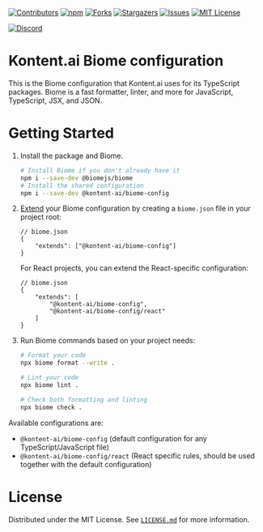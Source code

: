 [![Contributors][contributors-shield]][contributors-url]
[![npm][npm-shield]](https://www.npmjs.com/package/@kontent-ai/biome-config)
[![Forks][forks-shield]][forks-url]
[![Stargazers][stars-shield]][stars-url]
[![Issues][issues-shield]][issues-url]
[![MIT License][license-shield]][license-url]

[![Discord][discord-shield]][discord-url]


# Kontent.ai Biome configuration

This is the Biome configuration that Kontent.ai uses for its TypeScript packages. Biome is a fast formatter, linter, and more for JavaScript, TypeScript, JSX, and JSON.

# Getting Started

1. Install the package and Biome.

    ```sh
    # Install Biome if you don't already have it
    npm i --save-dev @biomejs/biome
    # Install the shared configuration
    npm i --save-dev @kontent-ai/biome-config
    ```

2. [Extend](https://biomejs.dev/guides/configure-biome/#share-a-configuration-file) your Biome configuration by creating a `biome.json` file in your project root:

    ```jsonc
    // biome.json
    {
        "extends": ["@kontent-ai/biome-config"]
    }
    ```

    For React projects, you can extend the React-specific configuration:

    ```jsonc
    // biome.json
    {
        "extends": [
            "@kontent-ai/biome-config",
            "@kontent-ai/biome-config/react"
        ]
    }
    ```

3. Run Biome commands based on your project needs:

    ```sh
    # Format your code
    npx biome format --write .

    # Lint your code
    npx biome lint .

    # Check both formatting and linting
    npx biome check .
    ```

Available configurations are:
* `@kontent-ai/biome-config` (default configuration for any TypeScript/JavaScript file)
* `@kontent-ai/biome-config/react` (React specific rules, should be used together with the default configuration)

# License

Distributed under the MIT License. See [`LICENSE.md`](./LICENSE.md) for more information.


[contributors-shield]: https://img.shields.io/github/contributors/kontent-ai/biome-config.svg?style=for-the-badge
[contributors-url]: https://github.com/kontent-ai/biome-config/graphs/contributors
[npm-shield]: https://img.shields.io/badge/NPM-%23CB3837.svg?style=for-the-badge&logo=npm&logoColor=white
[forks-shield]: https://img.shields.io/github/forks/kontent-ai/biome-config.svg?style=for-the-badge
[forks-url]: https://github.com/kontent-ai/biome-config/network/members
[stars-shield]: https://img.shields.io/github/stars/kontent-ai/biome-config.svg?style=for-the-badge
[stars-url]: https://github.com/kontent-ai/biome-config/stargazers
[issues-shield]: https://img.shields.io/github/issues/kontent-ai/biome-config.svg?style=for-the-badge
[issues-url]:https://github.com/kontent-ai/biome-config/issues
[license-shield]: https://img.shields.io/github/license/kontent-ai/biome-config.svg?style=for-the-badge
[license-url]:https://github.com/kontent-ai/biome-config/blob/master/LICENSE.md
[discord-shield]: https://img.shields.io/discord/821885171984891914?color=%237289DA&label=Kontent.ai%20Discord&logo=discord&style=for-the-badge
[discord-url]: https://discord.com/invite/SKCxwPtevJ
